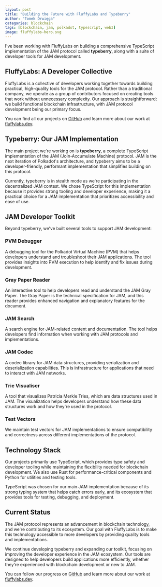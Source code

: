 ```yaml
---
layout: post
title: "Building the Future with FluffyLabs and Typeberry"
author: "Tomek Drwięga"
categories: blockchain
tags: [blockchain, jam, polkadot, typescript, web3]
image: fluffylabs-hero.svg
---
```


I've been working with FluffyLabs on building a comprehensive TypeScript implementation of the JAM protocol called **typeberry**, along with a suite of developer tools for JAM development.

## FluffyLabs: A Developer Collective

FluffyLabs is a collective of developers working together towards building practical, high-quality tools for the JAM protocol. Rather than a traditional company, we operate as a group of contributors focused on creating tools that work without unnecessary complexity. Our approach is straightforward: we build functional blockchain infrastructure, with JAM protocol development being our primary focus.

You can find all our projects on [GitHub](https://github.com/FluffyLabs) and learn more about our work at [fluffylabs.dev](https://fluffylabs.dev).

## Typeberry: Our JAM Implementation

The main project we're working on is **typeberry**, a complete TypeScript implementation of the JAM (Join-Accumulate Machine) protocol. JAM is the next iteration of Polkadot's architecture, and typeberry aims to be a developer-friendly, performant implementation that simplifies building on this protocol.

Currently, typeberry is in stealth mode as we're participating in the decentralized JAM contest. We chose TypeScript for this implementation because it provides strong tooling and developer experience, making it a practical choice for a JAM implementation that prioritizes accessibility and ease of use.

## JAM Developer Toolkit

Beyond typeberry, we've built several tools to support JAM development:

### PVM Debugger
A debugging tool for the Polkadot Virtual Machine (PVM) that helps developers understand and troubleshoot their JAM applications. The tool provides insights into PVM execution to help identify and fix issues during development.

### Gray Paper Reader
An interactive tool to help developers read and understand the JAM Gray Paper. The Gray Paper is the technical specification for JAM, and this reader provides enhanced navigation and explanatory features for the document.

### JAM Search
A search engine for JAM-related content and documentation. The tool helps developers find information when working with JAM protocols and implementations.

### JAM Codec
A codec library for JAM data structures, providing serialization and deserialization capabilities. This is infrastructure for applications that need to interact with JAM networks.

### Trie Visualiser
A tool that visualizes Patricia Merkle Tries, which are data structures used in JAM. The visualization helps developers understand how these data structures work and how they're used in the protocol.

### Test Vectors
We maintain test vectors for JAM implementations to ensure compatibility and correctness across different implementations of the protocol.

## Technology Stack

Our projects primarily use TypeScript, which provides type safety and developer tooling while maintaining the flexibility needed for blockchain development. We also use Rust for performance-critical components and Python for utilities and testing tools.

TypeScript was chosen for our main JAM implementation because of its strong typing system that helps catch errors early, and its ecosystem that provides tools for testing, debugging, and deployment.

## Current Status

The JAM protocol represents an advancement in blockchain technology, and we're contributing to its ecosystem. Our goal with FluffyLabs is to make this technology accessible to more developers by providing quality tools and implementations.

We continue developing typeberry and expanding our toolkit, focusing on improving the developer experience in the JAM ecosystem. Our tools are designed to help developers build applications more efficiently, whether they're experienced with blockchain development or new to JAM.

You can follow our progress on [GitHub](https://github.com/FluffyLabs) and learn more about our work at [fluffylabs.dev](https://fluffylabs.dev).

